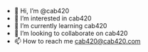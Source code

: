 - 👋 Hi, I’m @cab420
- 👀 I’m interested in cab420
- 🌱 I’m currently learning cab420
- 💞️ I’m looking to collaborate on cab420
- 📫 How to reach me cab420@cab420.com

<!---
cab420/cab420 is a ✨ special ✨ repository because its `README.md` (this file) appears on your GitHub profile.
You can click the Preview link to take a look at your changes.
--->
